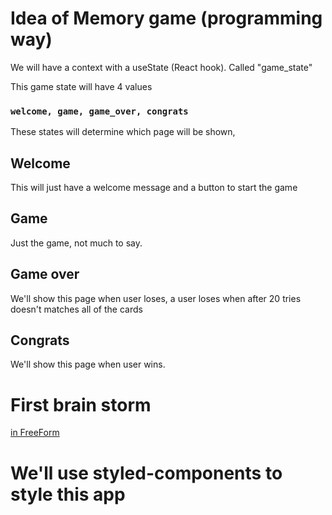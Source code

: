 # Idea of Memory game (programming way)

We will have a context with a useState (React hook). Called "game_state"

This game state will have 4 values

### `welcome, game, game_over, congrats`

These states will determine which page will be shown, 

## Welcome

This will just have a welcome message and a button to start the game

## Game

Just the game, not much to say.

## Game over

We'll show this page when user loses, a user loses when after 20 tries doesn't matches all of the cards


## Congrats

We'll show this page when user wins.


# First brain storm 

[in FreeForm](https://www.icloud.com/freeform/0c9Q3eApqIdO_3khbpTj4-a7w#Memory_main_and_first_idea)

# We'll use styled-components to style this app
